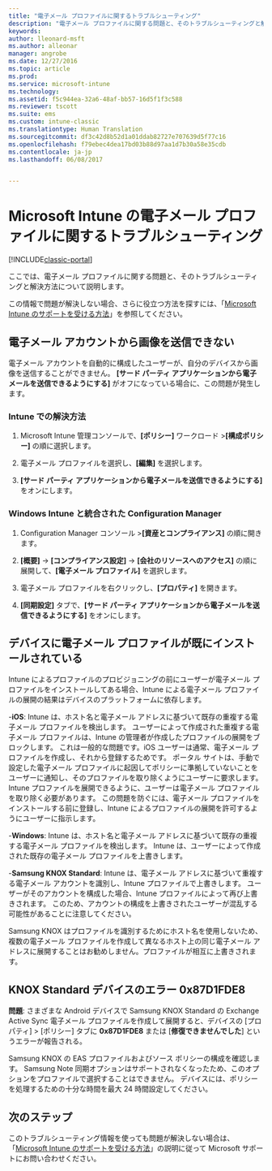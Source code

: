 ```yaml
---
title: "電子メール プロファイルに関するトラブルシューティング"
description: "電子メール プロファイルに関する問題と、そのトラブルシューティングと解決方法。"
keywords: 
author: lleonard-msft
ms.author: alleonar
manager: angrobe
ms.date: 12/27/2016
ms.topic: article
ms.prod: 
ms.service: microsoft-intune
ms.technology: 
ms.assetid: f5c944ea-32a6-48af-bb57-16d5f1f3c588
ms.reviewer: tscott
ms.suite: ems
ms.custom: intune-classic
ms.translationtype: Human Translation
ms.sourcegitcommit: df3c42d8b52d1a01ddab82727e707639d5f77c16
ms.openlocfilehash: f79ebec4dea17bd03b88d97aa1d7b30a58e35cdb
ms.contentlocale: ja-jp
ms.lasthandoff: 06/08/2017


---
```


# <a name="troubleshoot-email-profiles-in-microsoft-intune"></a>Microsoft Intune の電子メール プロファイルに関するトラブルシューティング

[!INCLUDE[classic-portal](../includes/classic-portal.md)]

ここでは、電子メール プロファイルに関する問題と、そのトラブルシューティングと解決方法について説明します。

この情報で問題が解決しない場合、さらに役立つ方法を探すには、「[Microsoft Intune のサポートを受ける方法](how-to-get-support-for-microsoft-intune.md)」を参照してください。


## <a name="unable-to-send-images-from--email-account"></a>電子メール アカウントから画像を送信できない
電子メール アカウントを自動的に構成したユーザーが、自分のデバイスから画像を送信することができません。
**[サード パーティ アプリケーションから電子メールを送信できるようにする]** がオフになっている場合に、この問題が発生します。

### <a name="intune-solution"></a>Intune での解決方法

1.  Microsoft Intune 管理コンソールで、**[ポリシー]** ワークロード &gt;**[構成ポリシー]** の順に選択します。

2.  電子メール プロファイルを選択し、**[編集]** を選択します。

3.  **[サード パーティ アプリケーションから電子メールを送信できるようにする]** をオンにします。

### <a name="configuration-manager-integrated-with-intune-solution"></a>Windows Intune と統合された Configuration Manager

1.  Configuration Manager コンソール &gt;**[資産とコンプライアンス]** の順に開きます。

2.  **[概要]** -&gt; **[コンプライアンス設定]** -&gt; **[会社のリソースへのアクセス]** の順に展開して、**[電子メール プロファイル]** を選択します。

3.  電子メール プロファイルを右クリックし、**[プロパティ]** を開きます。

4.  **[同期設定]** タブで、**[サード パーティ アプリケーションから電子メールを送信できるようにする]** をオンにします。


## <a name="device-already-has-an-email-profile-installed"></a>デバイスに電子メール プロファイルが既にインストールされている

Intune によるプロファイルのプロビジョニングの前にユーザーが電子メール プロファイルをインストールしてある場合、Intune による電子メール プロファイルの展開の結果はデバイスのプラットフォームに依存します。

-**iOS**: Intune は、ホスト名と電子メール アドレスに基づいて既存の重複する電子メール プロファイルを検出します。 ユーザーによって作成された重複する電子メール プロファイルは、Intune の管理者が作成したプロファイルの展開をブロックします。 これは一般的な問題です。iOS ユーザーは通常、電子メール プロファイルを作成し、それから登録するためです。 ポータル サイトは、手動で設定した電子メール プロファイルに起因してポリシーに準拠していないことをユーザーに通知し、そのプロファイルを取り除くようにユーザーに要求します。Intune プロファイルを展開できるように、ユーザーは電子メール プロファイルを取り除く必要があります。 この問題を防ぐには、電子メール プロファイルをインストールする前に登録し、Intune によるプロファイルの展開を許可するようにユーザーに指示します。

-**Windows**: Intune は、ホスト名と電子メール アドレスに基づいて既存の重複する電子メール プロファイルを検出します。 Intune は、ユーザーによって作成された既存の電子メール プロファイルを上書きします。

-**Samsung KNOX Standard**: Intune は、電子メール アドレスに基づいて重複する電子メール アカウントを識別し、Intune プロファイルで上書きします。 ユーザーがそのアカウントを構成した場合、Intune プロファイルによって再び上書きされます。 このため、アカウントの構成を上書きされたユーザーが混乱する可能性があることに注意してください。

Samsung KNOX はプロファイルを識別するためにホスト名を使用しないため、複数の電子メール プロファイルを作成して異なるホスト上の同じ電子メール アドレスに展開することはお勧めしません。プロファイルが相互に上書きされます。

## <a name="error--0x87d1fde8-for-knox-standard-device"></a>KNOX Standard デバイスのエラー 0x87D1FDE8
**問題**: さまざまな Android デバイスで Samsung KNOX Standard の Exchange Active Sync 電子メール プロファイルを作成して展開すると、デバイスの [プロパティ] &gt; [ポリシー] タブに **0x87D1FDE8** または [**修復できませんでした**] というエラーが報告される。

Samsung KNOX の EAS プロファイルおよびソース ポリシーの構成を確認します。 Samsung Note 同期オプションはサポートされなくなったため、このオプションをプロファイルで選択することはできません。 デバイスには、ポリシーを処理するための十分な時間を最大 24 時間設定してください。

## <a name="next-steps"></a>次のステップ
このトラブルシューティング情報を使っても問題が解決しない場合は、「[Microsoft Intune のサポートを受ける方法](how-to-get-support-for-microsoft-intune.md)」の説明に従って Microsoft サポートにお問い合わせください。

